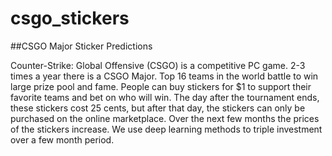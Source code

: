 # csgo_stickers
##CSGO Major Sticker Predictions

Counter-Strike: Global Offensive (CSGO) is a competitive PC game. 2-3 times a year there is a CSGO Major. Top 16 teams in the world battle to win large prize pool and fame. People can buy stickers for $1 to support their favorite teams and bet on who will win. The day after the tournament ends, these stickers cost 25 cents, but after that day, the stickers can only be purchased on the online marketplace. Over the next few months the prices of the stickers increase. We use deep learning methods to triple investment over a few month period.
